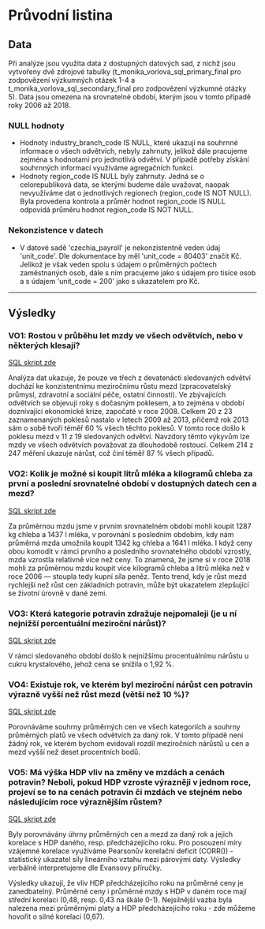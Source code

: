 # Průvodní listina

## Data

Při analýze jsou využita data z dostupných datových sad, z nichž jsou vytvořeny dvě zdrojové tabulky (t_monika_vorlova_sql_primary_final pro zodpovězení výzkumných otázek 1-4 a t_monika_vorlova_sql_secondary_final pro zodpovězení výzkumné otázky 5). Data jsou omezena na srovnatelné období, kterým jsou v tomto případě roky 2006 až 2018.

### NULL hodnoty
- Hodnoty industry_branch_code IS NULL, které ukazují na souhrnné informace o všech odvětvích, nebyly zahrnuty, jelikož dále pracujeme zejména s hodnotami pro jednotlivá odvětví. V případě potřeby získání souhrnných informací využíváme agregačních funkcí.
- Hodnoty region_code IS NULL byly zahrnuty. Jedná se o celorepubliková data, se kterými budeme dále uvažovat, naopak nevyužíváme dat o jednotlivých regionech (region_code IS NOT NULL). Byla provedena kontrola a průměr hodnot region_code IS NULL odpovídá průměru hodnot region_code IS NOT NULL. 

### Nekonzistence v datech
- V datové sadě 'czechia_payroll' je nekonzistentně veden údaj 'unit_code'. Dle dokumentace by měl 'unit_code = 80403' značit Kč. Jelikož je však veden spolu s údajem o průměrných počtech zaměstnaných osob, dále s ním pracujeme jako s údajem pro tisíce osob a s údajem 'unit_code = 200' jako s ukazatelem pro Kč.

---

## Výsledky

### VO1: Rostou v průběhu let mzdy ve všech odvětvích, nebo v některých klesají?

[SQL skript zde](https://github.com/monikavorlova/projekt_1.sql/blob/main/projekt_sql_vo1.sql)

Analýza dat ukazuje, že pouze ve třech z devatenácti sledovaných odvětví dochází ke konzistentnímu meziročnímu růstu mezd (zpracovatelský průmysl, zdravotní a sociální péče, ostatní činnosti). Ve zbývajících odvětvích se objevují roky s dočasným poklesem, a to zejména v období doznívající ekonomické krize, započaté v roce 2008. Celkem 20 z 23 zaznamenaných poklesů nastalo v letech 2009 až 2013, přičemž rok 2013 sám o sobě tvoří téměř 60 % všech těchto poklesů. V tomto roce došlo k poklesu mezd v 11 z 19 sledovaných odvětví. 
Navzdory těmto výkyvům lze mzdy ve všech odvětvích považovat za dlouhodobě rostoucí. Celkem 214 z 247 měření ukazuje nárůst, což činí téměř 87 % všech případů. 

### VO2: Kolik je možné si koupit litrů mléka a kilogramů chleba za první a poslední srovnatelné období v dostupných datech cen a mezd?

[SQL skript zde](https://github.com/monikavorlova/projekt_1.sql/blob/main/projekt_sql_vo2.sql)

Za průměrnou mzdu jsme v prvním srovnatelném období mohli koupit 1287 kg chleba a 1437 l mléka, v porovnání s posledním obdobím, kdy nám průměrná mzda umožnila koupit 1342 kg chleba a 1641 l mléka.
I když ceny obou komodit v rámci prvního a posledního srovnatelného období vzrostly, mzda vzrostla relativně více než ceny. To znamená, že jsme si v roce 2018 mohli za průměrnou mzdu koupit více kilogramů chleba a litrů mléka než v roce 2006 — stoupla tedy kupní síla peněz. Tento trend, kdy je růst mezd rychlejší než růst cen základních potravin, může být ukazatelem zlepšující se životní úrovně v dané zemi.

### VO3: Která kategorie potravin zdražuje nejpomaleji (je u ní nejnižší percentuální meziroční nárůst)?

[SQL skript zde](https://github.com/monikavorlova/projekt_1.sql/blob/main/projekt_sql_vo3.sql)

V rámci sledovaného období došlo k nejnižšímu procentuálnímu nárůstu u cukru krystalového, jehož cena se snížila o 1,92 %. 

### VO4: Existuje rok, ve kterém byl meziroční nárůst cen potravin výrazně vyšší než růst mezd (větší než 10 %)?

[SQL skript zde](https://github.com/monikavorlova/projekt_1.sql/blob/main/projekt_sql_vo4.sql)

Porovnáváme souhrny průměrných cen ve všech kategoriích a souhrny průměrných platů ve všech odvětvích za daný rok. V tomto případě není žádný rok, ve kterém bychom evidovali rozdíl meziročních nárůstů u cen a mezd vyšší než deset procentních bodů. 

### VO5: Má výška HDP vliv na změny ve mzdách a cenách potravin? Neboli, pokud HDP vzroste výrazněji v jednom roce, projeví se to na cenách potravin či mzdách ve stejném nebo následujícím roce výraznějším růstem?

[SQL skript zde](https://github.com/monikavorlova/projekt_1.sql/blob/main/projekt_sql_vo5.sql)

Byly porovnávány úhrny průměrných cen a mezd za daný rok a jejich korelace s HDP daného, resp. předcházejícího roku. Pro posouzení míry vzájemné korelace využíváme Pearsonův korelační deficit (CORR()) - statistický ukazatel síly lineárního vztahu mezi párovými daty. Výsledky verbálně interpretujeme dle Evansovy příručky. 

Výsledky ukazují, že vliv HDP předcházejícího roku na průměrné ceny je zanedbatelný. Průměrné ceny i průměrné mzdy s HDP v daném roce mají střední korelaci (0,48, resp. 0,43 na škále 0-1). Nejsilnější vazba byla nalezena mezi průměrnými platy a HDP předcházejícího roku - zde můžeme hovořit o silné korelaci (0,67).